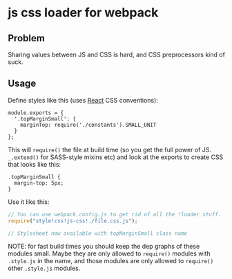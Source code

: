 # js css loader for webpack

## Problem

Sharing values between JS and CSS is hard, and CSS preprocessors kind of suck.

## Usage

Define styles like this (uses [React](http://facebook.github.io/react) CSS conventions):

```
module.exports = {
  '.topMarginSmall': {
    marginTop: require('./constants').SMALL_UNIT
  }
};
```

This will `require()` the file at build time (so you get the full power of JS. `_.extend()` for SASS-style mixins etc) and look at the exports to create CSS that looks like this:

```
.topMarginSmall {
  margin-top: 5px;
}
```

Use it like this:

``` javascript
// You can use webpack.config.js to get rid of all the !loader stuff.
require("style!css!js-css!./file.css.js");

// Stylesheet now available with topMarginSmall class name
```

NOTE: for fast build times you should keep the dep graphs of these modules small. Maybe they are only allowed to `require()` modules with `.style.js` in the name, and those modules are only allowed to `require()` other `.style.js` modules.
